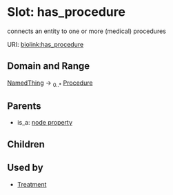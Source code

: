 
# Slot: has_procedure


connects an entity to one or more (medical) procedures

URI: [biolink:has_procedure](https://w3id.org/biolink/vocab/has_procedure)


## Domain and Range

[NamedThing](NamedThing.md) &#8594;  <sub>0..\*</sub> [Procedure](Procedure.md)

## Parents

 *  is_a: [node property](node_property.md)

## Children


## Used by

 * [Treatment](Treatment.md)
